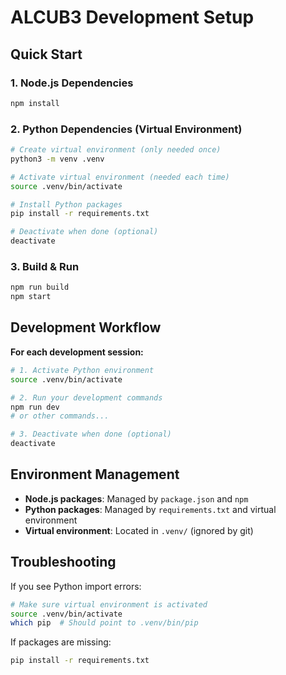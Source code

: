 # ALCUB3 Development Setup

## Quick Start

### 1. Node.js Dependencies

```bash
npm install
```

### 2. Python Dependencies (Virtual Environment)

```bash
# Create virtual environment (only needed once)
python3 -m venv .venv

# Activate virtual environment (needed each time)
source .venv/bin/activate

# Install Python packages
pip install -r requirements.txt

# Deactivate when done (optional)
deactivate
```

### 3. Build & Run

```bash
npm run build
npm start
```

## Development Workflow

**For each development session:**

```bash
# 1. Activate Python environment
source .venv/bin/activate

# 2. Run your development commands
npm run dev
# or other commands...

# 3. Deactivate when done (optional)
deactivate
```

## Environment Management

- **Node.js packages**: Managed by `package.json` and `npm`
- **Python packages**: Managed by `requirements.txt` and virtual environment
- **Virtual environment**: Located in `.venv/` (ignored by git)

## Troubleshooting

If you see Python import errors:

```bash
# Make sure virtual environment is activated
source .venv/bin/activate
which pip  # Should point to .venv/bin/pip
```

If packages are missing:

```bash
pip install -r requirements.txt
```

